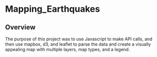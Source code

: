 # Mapping_Earthquakes

## Overview
The purpose of this project was to use Javascript to make API calls, and then use mapbox, d3, and leaflet to 
parse the data and create a visually appealing map with multiple layers, map types, and a legend.
